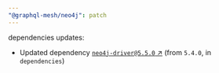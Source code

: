 ```yaml
---
"@graphql-mesh/neo4j": patch
---
```

dependencies updates:
  - Updated dependency [`neo4j-driver@5.5.0` ↗︎](https://www.npmjs.com/package/neo4j-driver/v/5.5.0) (from `5.4.0`, in `dependencies`)
